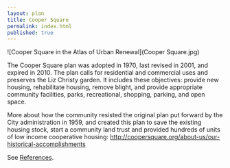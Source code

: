 ```yaml
---
layout: plan
title: Cooper Square
permalink: index.html
published: true
---
```


![Cooper Square in the Atlas of Urban Renewal](Cooper Square.jpg)

The Cooper Square plan was adopted in 1970, last revised in 2001, and expired in 2010. The plan calls for residential and commercial uses and preserves the Liz Christy garden. It includes these objectives: provide new housing, rehabilitate housing, remove blight, and provide appropriate community facilities, parks, recreational, shopping, parking, and open space.

More about how the community resisted the original plan put forward by the City administration in 1959, and created this plan to save the existing housing stock, start a community land trust and provided hundreds of units of low income cooperative housing: http://coopersquare.org/about-us/our-historical-accomplishments

See [References](http://www.urbanreviewer.org/#page=references.html).

